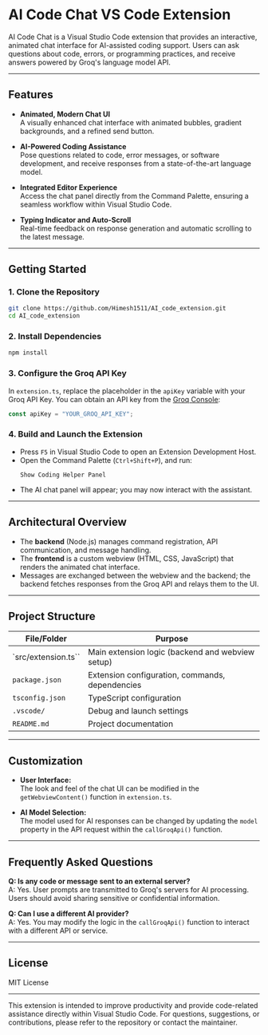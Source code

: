 # AI Code Chat VS Code Extension

AI Code Chat is a Visual Studio Code extension that provides an interactive, animated chat interface for AI-assisted coding support. Users can ask questions about code, errors, or programming practices, and receive answers powered by Groq's language model API.

---

## Features

- **Animated, Modern Chat UI**  
  A visually enhanced chat interface with animated bubbles, gradient backgrounds, and a refined send button.

- **AI-Powered Coding Assistance**  
  Pose questions related to code, error messages, or software development, and receive responses from a state-of-the-art language model.

- **Integrated Editor Experience**  
  Access the chat panel directly from the Command Palette, ensuring a seamless workflow within Visual Studio Code.

- **Typing Indicator and Auto-Scroll**  
  Real-time feedback on response generation and automatic scrolling to the latest message.

---

## Getting Started

### 1. Clone the Repository

```bash
git clone https://github.com/Himesh1511/AI_code_extension.git
cd AI_code_extension
```

### 2. Install Dependencies

```bash
npm install
```

### 3. Configure the Groq API Key

In `extension.ts`, replace the placeholder in the `apiKey` variable with your Groq API Key. You can obtain an API key from the [Groq Console](https://console.groq.com/):

```typescript
const apiKey = "YOUR_GROQ_API_KEY";
```

### 4. Build and Launch the Extension

- Press `F5` in Visual Studio Code to open an Extension Development Host.
- Open the Command Palette (`Ctrl+Shift+P`), and run:
  ```
  Show Coding Helper Panel
  ```
- The AI chat panel will appear; you may now interact with the assistant.

---

## Architectural Overview

- The **backend** (Node.js) manages command registration, API communication, and message handling.
- The **frontend** is a custom webview (HTML, CSS, JavaScript) that renders the animated chat interface.
- Messages are exchanged between the webview and the backend; the backend fetches responses from the Groq API and relays them to the UI.

---

## Project Structure

| File/Folder      | Purpose                                         |
|------------------|-------------------------------------------------|
| `src/extension.ts``   | Main extension logic (backend and webview setup) |
| `package.json`   | Extension configuration, commands, dependencies  |
| `tsconfig.json`  | TypeScript configuration                         |
| `.vscode/`       | Debug and launch settings                        |
| `README.md`      | Project documentation                            |

---

## Customization

- **User Interface:**  
  The look and feel of the chat UI can be modified in the `getWebviewContent()` function in `extension.ts`.

- **AI Model Selection:**  
  The model used for AI responses can be changed by updating the `model` property in the API request within the `callGroqApi()` function.

---

## Frequently Asked Questions

**Q: Is any code or message sent to an external server?**  
A: Yes. User prompts are transmitted to Groq's servers for AI processing. Users should avoid sharing sensitive or confidential information.

**Q: Can I use a different AI provider?**  
A: Yes. You may modify the logic in the `callGroqApi()` function to interact with a different API or service.

---

## License

MIT License

---

This extension is intended to improve productivity and provide code-related assistance directly within Visual Studio Code. For questions, suggestions, or contributions, please refer to the repository or contact the maintainer.
